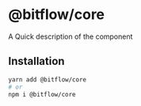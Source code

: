 # @bitflow/core

A Quick description of the component

## Installation

```sh
yarn add @bitflow/core
# or
npm i @bitflow/core
```
